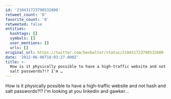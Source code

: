```yaml
---
id: '210431723790532608'
retweet_count: '0'
favorite_count: '0'
retweeted: false
entities:
  hashtags: []
  symbols: []
  user_mentions: []
  urls: []
original_url: https://twitter.com/benbalter/status/210431723790532608
date: '2012-06-06T18:03:27.000Z'
title: >-
  How is it physically possible to have a high-traffic website and not hash and
  salt passwords?!? I'm …
---
```


How is it physically possible to have a high-traffic website and not hash and salt passwords?!? I'm looking at you linkedin and gawker...